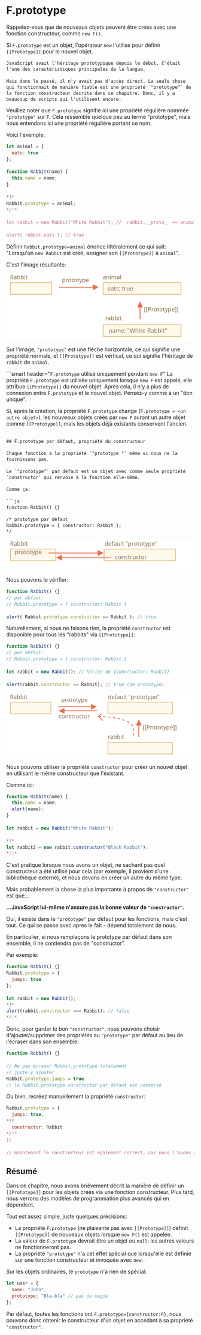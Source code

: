 # F.prototype

Rappelez-vous que de nouveaux objets peuvent être créés avec une fonction constructeur, comme `new F()`.

Si `F.prototype` est un objet, l'opérateur `new` l'utilise pour définir `[[Prototype]]` pour le nouvel objet.

```smart header="Veuillez noter"
JavaScript avait l'héritage prototypique depuis le début. C'était l'une des caractéristiques principales de la langue.

Mais dans le passé, il n'y avait pas d'accès direct. La seule chose qui fonctionnait de manière fiable est une propriété `"prototype"` de la fonction constructeur décrite dans ce chapitre. Donc, il y a beaucoup de scripts qui l'utilisent encore.
```

Veuillez noter que `F.prototype` signifie ici une propriété régulière nommée `"prototype"` sur `F`. Cela ressemble quelque peu au terme "prototype", mais nous entendons ici une propriété régulière portant ce nom.

Voici l'exemple:

```js run
let animal = {
  eats: true
};

function Rabbit(name) {
  this.name = name;
}

*!*
Rabbit.prototype = animal;
*/!*

let rabbit = new Rabbit("White Rabbit"); //  rabbit.__proto__ == animal

alert( rabbit.eats ); // true
```

Définir `Rabbit.prototype=animal` énonce littéralement ce qui suit: "Lorsqu'un `new Rabbit` est créé, assigner son `[[Prototype]]` à `animal`".

C'est l'image résultante:

![](proto-constructor-animal-rabbit.svg)

Sur l'image, `"prototype"` est une flèche horizontale, ce qui signifie une propriété normale, et `[[Prototype]]` est vertical, ce qui signifie l'héritage de `rabbit` de `animal`.

```smart header="`F.prototype` utilisé uniquement pendant `new F`"
La propriété `F.prototype` est utilisée uniquement lorsque `new F` est appelé, elle attribue `[[Prototype]]` du nouvel objet. Après cela, il n'y a plus de connexion entre `F.prototype` et le nouvel objet. Pensez-y comme à un "don unique".

Si, après la création, la propriété `F.prototype` change (`F.prototype = <un autre objet>`), les nouveaux objets créés par `new F` auront un autre objet comme `[[Prototype]]`, mais les objets déjà existants conservent l'ancien.
```

## F.prototype par défaut, propriété du constructeur

Chaque fonction a la propriété `"prototype "` même si nous ne la fournissons pas.

Le `"prototype"` par défaut est un objet avec comme seule propriété `constructor` qui renvoie à la fonction elle-même.

Comme ça:

```js
function Rabbit() {}

/* prototype par défaut
Rabbit.prototype = { constructor: Rabbit };
*/
```

![](function-prototype-constructor.svg)

Nous pouvons le vérifier:

```js run
function Rabbit() {}
// par défaut:
// Rabbit.prototype = { constructor: Rabbit }

alert( Rabbit.prototype.constructor == Rabbit ); // true
```

Naturellement, si nous ne faisons rien, la propriété `constructor` est disponible pour tous les "rabbits" via `[[Prototype]]`:

```js run
function Rabbit() {}
// par défaut:
// Rabbit.prototype = { constructor: Rabbit }

let rabbit = new Rabbit(); // hérite de {constructor: Rabbit}

alert(rabbit.constructor == Rabbit); // true (de prototype)
```

![](rabbit-prototype-constructor.svg)

Nous pouvons utiliser la propriété `constructor` pour créer un nouvel objet en utilisant le même constructeur que l'existant.

Comme ici:

```js run
function Rabbit(name) {
  this.name = name;
  alert(name);
}

let rabbit = new Rabbit("White Rabbit");

*!*
let rabbit2 = new rabbit.constructor("Black Rabbit");
*/!*
```

C'est pratique lorsque nous avons un objet, ne sachant pas quel constructeur a été utilisé pour cela (par exemple, il provient d'une bibliothèque externe), et nous devons en créer un autre du même type.

Mais probablement la chose la plus importante à propos de `"constructor"` est que...

**...JavaScript lui-même n'assure pas la bonne valeur de `"constructor"`.**

Oui, il existe dans le `"prototype"` par défaut pour les fonctions, mais c'est tout. Ce qui se passe avec apres le fait - dépend totalement de nous.

En particulier, si nous remplaçons le prototype par défaut dans son ensemble, il ne contiendra pas de "constructor".

Par exemple:

```js run
function Rabbit() {}
Rabbit.prototype = {
  jumps: true
};

let rabbit = new Rabbit();
*!*
alert(rabbit.constructor === Rabbit); // false
*/!*
```

Donc, pour garder le bon `"constructor"`, nous pouvons choisir d'ajouter/supprimer des propriétés au `"prototype"` par défaut au lieu de l'écraser dans son ensemble:

```js
function Rabbit() {}

// Ne pas écraser Rabbit.prototype totalement
// juste y ajouter
Rabbit.prototype.jumps = true
// le Rabbit.prototype.constructor par défaut est conservé
```

Ou bien, recréez manuellement la propriété `constructor`:

```js
Rabbit.prototype = {
  jumps: true,
*!*
  constructor: Rabbit
*/!*
};

// maintenant le constructeur est également correct, car nous l'avons ajouté
```


## Résumé

Dans ce chapitre, nous avons brièvement décrit la manière de définir un `[[Prototype]]` pour les objets créés via une fonction constructeur. Plus tard, nous verrons des modèles de programmation plus avancés qui en dépendent.

Tout est assez simple, juste quelques précisions:

- La propriété `F.prototype` (ne plaisante pas avec `[[Prototype]]`) définit `[[Prototype]]` de nouveaux objets lorsque `new F()` est appelée.
- La valeur de `F.prototype` devrait être un objet ou `null`: les autres valeurs ne fonctionneront pas.
- La propriété `"prototype"` n'a cet effet spécial que lorsqu'elle est définie sur une fonction constructeur et invoquée avec `new`.

Sur les objets ordinaires, le `prototype` n'a rien de spécial:
```js
let user = {
  name: "John",
  prototype: "Bla-bla" // pas de magie
};
```

Par défaut, toutes les fonctions ont `F.prototype={constructor:F}`, nous pouvons donc obtenir le constructeur d'un objet en accédant à sa propriété `"constructor"`.
